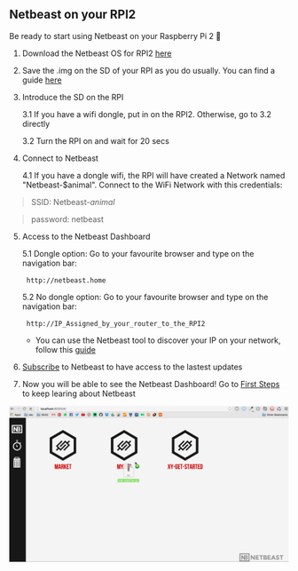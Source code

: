 ## Netbeast on your RPI2

Be ready to start using Netbeast on your Raspberry Pi 2 :rocket:

1. Download the Netbeast OS for RPI2 [here](https://sourceforge.net/projects/netbeast/files/latest/download)

2. Save the .img on the SD of your RPI as you do usually. You can find a guide [here](../os_for_boards_&_hacks/os_for_raspberry_pi_2.md#Install)

3. Introduce the SD on the RPI

	3.1 If you have a wifi dongle, put in on the RPI2. Otherwise, go to 3.2 directly

	3.2 Turn the RPI on and wait for 20 secs

4. Connect to Netbeast

	4.1 If you have a dongle wifi, the RPI will have created a Network named "Netbeast-$animal". Connect to the WiFi Network with this credentials:

  > SSID: Netbeast-_animal_

  > password: netbeast

5. Access to the Netbeast Dashboard

	5.1 Dongle option: Go to your favourite browser and type on the navigation bar:

		http://netbeast.home

	5.2 No dongle option: Go to your favourite browser and type on the navigation bar:

		http://IP_Assigned_by_your_router_to_the_RPI2

	* You can use the Netbeast tool to discover your IP on your network, follow this [guide]()

6. [Subscribe](http://www.netbeast.co) to Netbeast to have access to the lastest updates

7. Now you will be able to see the Netbeast Dashboard! Go to [First Steps](../first_steps/index.md) to keep learing about Netbeast

![Demo Dashboard](../../img/general_demo.gif)
